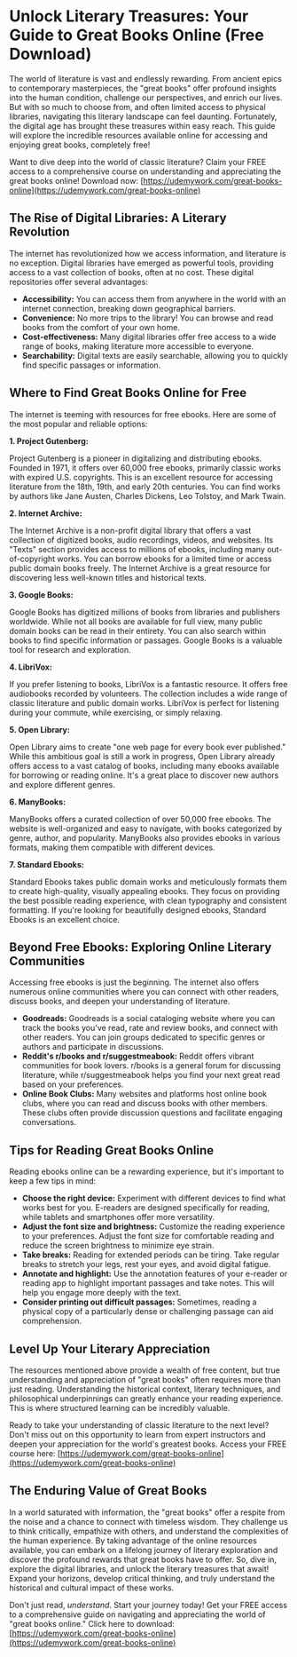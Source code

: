 # Unlock Literary Treasures: Your Guide to Great Books Online (Free Download)

The world of literature is vast and endlessly rewarding. From ancient epics to contemporary masterpieces, the "great books" offer profound insights into the human condition, challenge our perspectives, and enrich our lives. But with so much to choose from, and often limited access to physical libraries, navigating this literary landscape can feel daunting. Fortunately, the digital age has brought these treasures within easy reach. This guide will explore the incredible resources available online for accessing and enjoying great books, completely free!

Want to dive deep into the world of classic literature? Claim your FREE access to a comprehensive course on understanding and appreciating the great books online! Download now: [https://udemywork.com/great-books-online](https://udemywork.com/great-books-online)

## The Rise of Digital Libraries: A Literary Revolution

The internet has revolutionized how we access information, and literature is no exception. Digital libraries have emerged as powerful tools, providing access to a vast collection of books, often at no cost. These digital repositories offer several advantages:

*   **Accessibility:** You can access them from anywhere in the world with an internet connection, breaking down geographical barriers.
*   **Convenience:** No more trips to the library! You can browse and read books from the comfort of your own home.
*   **Cost-effectiveness:** Many digital libraries offer free access to a wide range of books, making literature more accessible to everyone.
*   **Searchability:** Digital texts are easily searchable, allowing you to quickly find specific passages or information.

## Where to Find Great Books Online for Free

The internet is teeming with resources for free ebooks. Here are some of the most popular and reliable options:

**1. Project Gutenberg:**

Project Gutenberg is a pioneer in digitalizing and distributing ebooks. Founded in 1971, it offers over 60,000 free ebooks, primarily classic works with expired U.S. copyrights. This is an excellent resource for accessing literature from the 18th, 19th, and early 20th centuries. You can find works by authors like Jane Austen, Charles Dickens, Leo Tolstoy, and Mark Twain.

**2. Internet Archive:**

The Internet Archive is a non-profit digital library that offers a vast collection of digitized books, audio recordings, videos, and websites. Its "Texts" section provides access to millions of ebooks, including many out-of-copyright works. You can borrow ebooks for a limited time or access public domain books freely. The Internet Archive is a great resource for discovering less well-known titles and historical texts.

**3. Google Books:**

Google Books has digitized millions of books from libraries and publishers worldwide. While not all books are available for full view, many public domain books can be read in their entirety. You can also search within books to find specific information or passages. Google Books is a valuable tool for research and exploration.

**4. LibriVox:**

If you prefer listening to books, LibriVox is a fantastic resource. It offers free audiobooks recorded by volunteers. The collection includes a wide range of classic literature and public domain works. LibriVox is perfect for listening during your commute, while exercising, or simply relaxing.

**5. Open Library:**

Open Library aims to create "one web page for every book ever published." While this ambitious goal is still a work in progress, Open Library already offers access to a vast catalog of books, including many ebooks available for borrowing or reading online. It's a great place to discover new authors and explore different genres.

**6. ManyBooks:**

ManyBooks offers a curated collection of over 50,000 free ebooks. The website is well-organized and easy to navigate, with books categorized by genre, author, and popularity. ManyBooks also provides ebooks in various formats, making them compatible with different devices.

**7. Standard Ebooks:**

Standard Ebooks takes public domain works and meticulously formats them to create high-quality, visually appealing ebooks. They focus on providing the best possible reading experience, with clean typography and consistent formatting. If you're looking for beautifully designed ebooks, Standard Ebooks is an excellent choice.

## Beyond Free Ebooks: Exploring Online Literary Communities

Accessing free ebooks is just the beginning. The internet also offers numerous online communities where you can connect with other readers, discuss books, and deepen your understanding of literature.

*   **Goodreads:** Goodreads is a social cataloging website where you can track the books you've read, rate and review books, and connect with other readers. You can join groups dedicated to specific genres or authors and participate in discussions.
*   **Reddit's r/books and r/suggestmeabook:** Reddit offers vibrant communities for book lovers. r/books is a general forum for discussing literature, while r/suggestmeabook helps you find your next great read based on your preferences.
*   **Online Book Clubs:** Many websites and platforms host online book clubs, where you can read and discuss books with other members. These clubs often provide discussion questions and facilitate engaging conversations.

## Tips for Reading Great Books Online

Reading ebooks online can be a rewarding experience, but it's important to keep a few tips in mind:

*   **Choose the right device:** Experiment with different devices to find what works best for you. E-readers are designed specifically for reading, while tablets and smartphones offer more versatility.
*   **Adjust the font size and brightness:** Customize the reading experience to your preferences. Adjust the font size for comfortable reading and reduce the screen brightness to minimize eye strain.
*   **Take breaks:** Reading for extended periods can be tiring. Take regular breaks to stretch your legs, rest your eyes, and avoid digital fatigue.
*   **Annotate and highlight:** Use the annotation features of your e-reader or reading app to highlight important passages and take notes. This will help you engage more deeply with the text.
*   **Consider printing out difficult passages:** Sometimes, reading a physical copy of a particularly dense or challenging passage can aid comprehension.

## Level Up Your Literary Appreciation

The resources mentioned above provide a wealth of free content, but true understanding and appreciation of "great books" often requires more than just reading. Understanding the historical context, literary techniques, and philosophical underpinnings can greatly enhance your reading experience. This is where structured learning can be incredibly valuable.

Ready to take your understanding of classic literature to the next level? Don't miss out on this opportunity to learn from expert instructors and deepen your appreciation for the world's greatest books. Access your FREE course here: [https://udemywork.com/great-books-online](https://udemywork.com/great-books-online)

## The Enduring Value of Great Books

In a world saturated with information, the "great books" offer a respite from the noise and a chance to connect with timeless wisdom. They challenge us to think critically, empathize with others, and understand the complexities of the human experience. By taking advantage of the online resources available, you can embark on a lifelong journey of literary exploration and discover the profound rewards that great books have to offer. So, dive in, explore the digital libraries, and unlock the literary treasures that await! Expand your horizons, develop critical thinking, and truly understand the historical and cultural impact of these works.

Don't just read, *understand*. Start your journey today! Get your FREE access to a comprehensive guide on navigating and appreciating the world of "great books online." Click here to download: [https://udemywork.com/great-books-online](https://udemywork.com/great-books-online)
